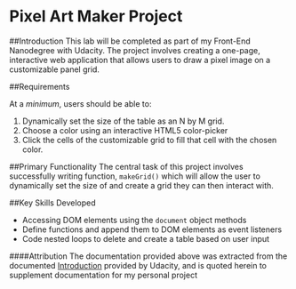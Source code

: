 # Pixel Art Maker Project

##Introduction
This lab will be completed as part of my Front-End Nanodegree with Udacity.  The project involves creating a one-page, interactive web application that allows users to draw a pixel image on a customizable panel grid.

##Requirements

At a *minimum*, users should be able to:
1. Dynamically set the size of the table as an N by M grid.
2. Choose a color using an interactive HTML5 color-picker
3. Click the cells of the customizable grid to fill that cell with the chosen color.

##Primary Functionality
The central task of this project involves successfully writing function, `makeGrid()` which will allow the user to dynamically set the size of and create a grid they can then interact with.

##Key Skills Developed
- Accessing DOM elements using the `document` object methods
- Define functions and append them to DOM elements as event listeners
- Code nested loops to delete and create a table based on user input


####Attribution
The documentation provided above was extracted from the documented [Introduction](https://github.com/udacity/project-pixel-art-maker-starter) provided by Udacity, and is quoted herein to supplement documentation for my personal project